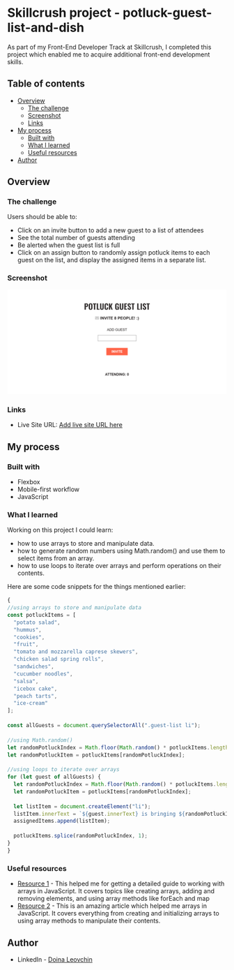 # Skillcrush project - potluck-guest-list-and-dish

As part of my Front-End Developer Track at Skillcrush, I completed this project which enabled me to acquire additional front-end development skills.

## Table of contents

- [Overview](#overview)
  - [The challenge](#the-challenge)
  - [Screenshot](#screenshot)
  - [Links](#links)
- [My process](#my-process)
  - [Built with](#built-with)
  - [What I learned](#what-i-learned)
  - [Useful resources](#useful-resources)
- [Author](#author)

## Overview

### The challenge

Users should be able to:

- Click on an invite button to add a new guest to a list of attendees
- See the total number of guests attending
- Be alerted when the guest list is full
- Click on an assign button to randomly assign potluck items to each guest on the list, and display the assigned items in a separate list.

### Screenshot

![](./img/project-screenshot.png)

### Links

- Live Site URL: [Add live site URL here](https://your-live-site-url.com)

## My process

### Built with

- Flexbox
- Mobile-first workflow
- JavaScript


### What I learned

Working on this project I could learn:
- how to use arrays to store and manipulate data.
- how to generate random numbers using Math.random() and use them to select items from an array.
- how to use loops to iterate over arrays and perform operations on their contents.

Here are some code snippets for the things mentioned earlier:

```js 
{
//using arrays to store and manipulate data
const potluckItems = [
  "potato salad",
  "hummus",
  "cookies",
  "fruit",
  "tomato and mozzarella caprese skewers",
  "chicken salad spring rolls",
  "sandwiches",
  "cucumber noodles",
  "salsa",
  "icebox cake",
  "peach tarts",
  "ice-cream"
];

const allGuests = document.querySelectorAll(".guest-list li");

//using Math.random()
let randomPotluckIndex = Math.floor(Math.random() * potluckItems.length);
let randomPotluckItem = potluckItems[randomPotluckIndex];

//using loops to iterate over arrays
for (let guest of allGuests) {
  let randomPotluckIndex = Math.floor(Math.random() * potluckItems.length);
  let randomPotluckItem = potluckItems[randomPotluckIndex];

  let listItem = document.createElement("li");
  listItem.innerText = `${guest.innerText} is bringing ${randomPotluckItem}.`;
  assignedItems.append(listItem);

  potluckItems.splice(randomPotluckIndex, 1);
}
}
```

### Useful resources

- [Resource 1](https://javascript.info/array) - This helped me for getting a detailed guide to working with arrays in JavaScript. It covers topics like creating arrays, adding and removing elements, and using array methods like forEach and map
- [Resource 2](https://developer.mozilla.org/en-US/docs/Web/JavaScript/Reference/Global_Objects/Array) - This is an amazing article which helped me arrays in JavaScript. It covers everything from creating and initializing arrays to using array methods to manipulate their contents.

## Author

- LinkedIn - [Doina Leovchin](https://www.linkedin.com/in/doinaleovchindeveloper/)
